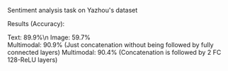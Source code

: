 Sentiment analysis task on  Yazhou's dataset

Results (Accuracy):

Text: 89.9%\n
Image: 59.7%<br>
Multimodal: 90.9% (Just concatenation without being followed by fully connected layers)
Multimodal: 90.4% (Concatenation is followed by 2 FC 128-ReLU layers)
